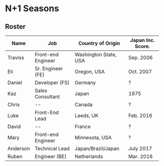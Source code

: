 # N+1 Seasons

## Roster

| Name     | Job                | Country of Origin     | Japan Inc. Score. |
| -------- | ------------------ | --------------------- | ----------------- |
| Traviss  | Front-end Engineer | Washington State, USA | Sep. 2006         |
| Eli      | Sr. Engineer (FE)  | Oregon, USA           | Oct. 2007         |
| Daniel   | Developer (FS)     | Germany               | ?                 |
| Kaz      | Sales Consultant   | Japan                 | 1975              |
| Chris    | --                 | Canada                | ?                 |
| Luke     | Front-End Lead     | Leeds, UK             | Feb. 2016         |
| David    | --                 | France                | ?                 |
| Mary     | Front-end Engineer | Minnesota, USA        | ?                 |
| Anderson | Technical Lead     | Japan/Brazil/Japan    | July 2017         |
| Ruben    | Engineer (BE)      | Netherlands           | Mar. 2016         |
